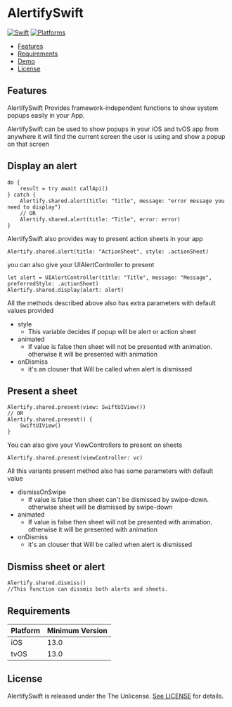 # AlertifySwift
[![Swift](https://img.shields.io/badge/Swift-5.5-orange?style=flat-square)](https://img.shields.io/badge/Swift-5.7_5.8_5.9-Orange?style=flat-square)
[![Platforms](https://img.shields.io/badge/Platforms-iOS_tvOS-yellowgreen?style=flat-square)](https://img.shields.io/badge/Platforms-macOS_iOS_tvOS_watchOS_vision_OS_Linux_Windows_Android-Green?style=flat-square)

- [Features](#features)
- [Requirements](#requirements)
- [Demo](https://github.com/manthan127/AlertifyDemo)
- [License](#license)


## Features
AlertifySwift Provides framework-independent functions to show system popups easily in your App.

AlertifySwift can be used to show popups in your iOS and tvOS app from anywhere it will find the current screen the user is using and show a popup on that screen

## Display an alert
```
do {
    result = try await callApi()
} catch {
    Alertify.shared.alert(title: "Title", message: "error message you need to display")
    // OR
    Alertify.shared.alert(title: "Title", error: error)
}
```
AlertifySwift also provides way to present action sheets in your app
```
Alertify.shared.alert(title: "ActionSheet", style: .actionSheet)
```
you can also give your UIAlertController to present
```
let alert = UIAlertController(title: "Title", message: "Message", preferredStyle: .actionSheet)
Alertify.shared.display(alert: alert)
```
All the methods described above also has extra parameters with default values provided
- style
    - This variable decides if popup will be alert or action sheet
- animated
    - If value is false then sheet will not be presented with animation. otherwise it will be presented with animation
- onDismiss
    - it's an clouser that Will be called when alert is dismissed

## Present a sheet
```
Alertify.shared.present(view: SwiftUIView())
// OR
Alertify.shared.present() {
    SwiftUIView()
}
```
You can also give your ViewControllers to present on sheets
```
Alertify.shared.present(viewController: vc)
```
All this variants present method also has some parameters with default value
- dismissOnSwipe
    - If value is false then sheet can't be dismissed by swipe-down. otherwise sheet will be dismissed by swipe-down
- animated
    - If value is false then sheet will not be presented with animation. otherwise it will be presented with animation
- onDismiss
    - it's an clouser that Will be called when alert is dismissed

## Dismiss sheet or alert 
```
Alertify.shared.dismiss()
//This function can dissmis both alerts and sheets.
```

## Requirements
| Platform | Minimum Version |
| -------- | --------------- |
| iOS      | 13.0            |
| tvOS     | 13.0            | 


## License

AlertifySwift is released under the The Unlicense. [See LICENSE](https://github.com/manthan127/AlertifySwift/blob/main/LICENSE) for details.
